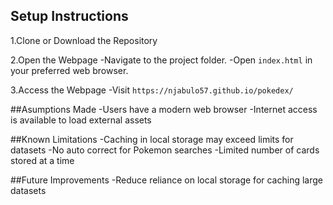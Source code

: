 ## Setup Instructions

1.Clone or Download the Repository

2.Open the Webpage
-Navigate to the project folder.
-Open `index.html` in your preferred web browser.

3.Access the Webpage
-Visit `https://njabulo57.github.io/pokedex/`



##Asumptions Made
-Users have a modern web browser
-Internet access is available to load external assets


##Known Limitations
-Caching in local storage may exceed limits for datasets
-No auto correct for Pokemon searches
-Limited number of cards stored at a time


##Future Improvements
-Reduce reliance on local storage for caching large datasets


